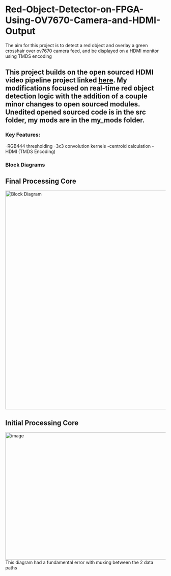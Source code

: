 # Red-Object-Detector-on-FPGA-Using-OV7670-Camera-and-HDMI-Output
The aim for this project is to detect a red object and overlay a green crosshair over ov7670 camera feed, and be displayed on a HDMI monitor using TMDS encoding

## This project builds on the open sourced HDMI video pipeline project linked [here](https://github.com/georgeyhere/FPGA-Video-Processing/tree/master). My modifications focused on real-time red object detection logic with the addition of a couple minor changes to open sourced modules. Unedited opened sourced code is in the src folder, my mods are in the my_mods folder.

### Key Features:
-RGB444 thresholding
-3x3 convolution kernels
-centroid calculation
-HDMI (TMDS Encoding)

### Block Diagrams

## Final Processing Core
<img width="1747" height="684" alt="Block Diagram" src="https://github.com/user-attachments/assets/c7b9ef6d-8092-4287-86e4-ca9600ac11a8" />

## Initial Processing Core
<img width="863" height="398" alt="image" src="https://github.com/user-attachments/assets/b5ec4725-845f-411c-bbf8-6b2e76755f35" />
This diagram had a fundamental error with muxing between the 2 data paths

